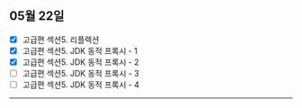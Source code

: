 ## 05월 22일

- [x] 고급편 섹션5. 리플렉션
- [x] 고급편 섹션5. JDK 동적 프록시 - 1
- [x] 고급편 섹션5. JDK 동적 프록시 - 2
- [ ] 고급편 섹션5. JDK 동적 프록시 - 3
- [ ] 고급편 섹션5. JDK 동적 프록시 - 4

---
